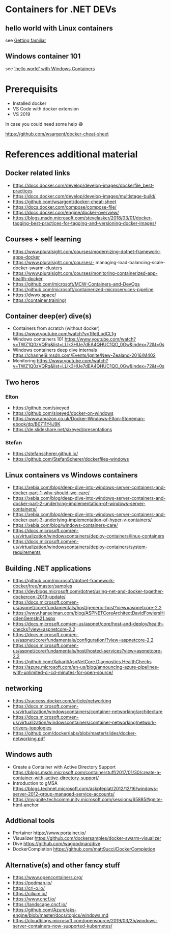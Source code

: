 # Containers for .NET DEVs

## hello world with Linux containers
see [Getting familiar](Getting_familiar_with_the_cli.md)

## Windows container 101
see ['hello world'  with Windows Containers](Windows_containers.md)


# Prerequisits
- Installed docker
- VS Code with docker extension
- VS 2019

In case you could need some help :smile:

https://github.com/wsargent/docker-cheat-sheet

# References additional material

## Docker related links
- https://docs.docker.com/develop/develop-images/dockerfile_best-practices 
- https://docs.docker.com/develop/develop-images/multistage-build/
- https://github.com/wsargent/docker-cheat-sheet
- https://docs.docker.com/compose/compose-file/
- https://docs.docker.com/engine/docker-overview/
- https://blogs.msdn.microsoft.com/stevelasker/2018/03/01/docker-tagging-best-practices-for-tagging-and-versioning-docker-images/

## Courses + self learning
- https://www.pluralsight.com/courses/modernizing-dotnet-framework-apps-docker
- https://www.pluralsight.com/courses/- managing-load-balancing-scale-docker-swarm-clusters
- https://www.pluralsight.com/courses/monitoring-containerized-app-health-docker
- https://github.com/microsoft/MCW-Containers-and-DevOps
- https://github.com/microsoft/containerized-microservices-pipeline
- https://dwwx.space/ 
- https://container.training/


## Container deep(er) dive(s)
- Containers from scratch (without docker) https://www.youtube.com/watch?v=1RetLodCL1g 
- Windows containers 101  https://www.youtube.com/watch?v=TWZ1Q0zVQRg&list=LLIk3HUe7dEA4QHUC1QO_0Gw&index=72&t=0s
- Windows containers deep dive internals https://channel9.msdn.com/Events/Ignite/New-Zealand-2016/M402
- Monitoring https://www.youtube.com/watch?v=TWZ1Q0zVQRg&list=LLIk3HUe7dEA4QHUC1QO_0Gw&index=72&t=0s


## Two heros
### Elton
- https://github.com/sixeyed
- https://github.com/sixeyed/docker-on-windows
- https://www.amazon.co.uk/Docker-Windows-Elton-Stoneman-ebook/dp/B0711Y4J9K
- https://de.slideshare.net/sixeyed/presentations
### Stefan
- https://stefanscherer.github.io/
- https://github.com/StefanScherer/dockerfiles-windows


## Linux containers vs Windows containers
- https://xebia.com/blog/deep-dive-into-windows-server-containers-and-docker-part-1-why-should-we-care/
- https://xebia.com/blog/deep-dive-into-windows-server-containers-and-docker-part-2-underlying-implementation-of-windows-server-containers/
- https://xebia.com/blog/deep-dive-into-windows-server-containers-and-docker-part-3-underlying-implementation-of-hyper-v-containers/
- https://xebia.com/blog/windows-containers-care/
- https://docs.microsoft.com/en-us/virtualization/windowscontainers/deploy-containers/linux-containers
- https://docs.microsoft.com/en-us/virtualization/windowscontainers/deploy-containers/system-requirements

## Building .NET applications
- https://github.com/microsoft/dotnet-framework-docker/tree/master/samples
- https://devblogs.microsoft.com/dotnet/using-net-and-docker-together-dockercon-2019-update/
- https://docs.microsoft.com/en-us/aspnet/core/fundamentals/host/generic-host?view=aspnetcore-2.2
- https://www.hanselman.com/blog/ASPNETCoreArchitectDavidFowlersHiddenGemsIn21.aspx
- https://docs.microsoft.com/en-us/aspnet/core/host-and-deploy/health-checks?view=aspnetcore-2.2
- https://docs.microsoft.com/en-us/aspnet/core/fundamentals/configuration/?view=aspnetcore-2.2
- https://docs.microsoft.com/en-us/aspnet/core/fundamentals/host/hosted-services?view=aspnetcore-2.2
- https://github.com/Xabaril/AspNetCore.Diagnostics.HealthChecks
- https://azure.microsoft.com/en-us/blog/announcing-azure-pipelines-with-unlimited-ci-cd-minutes-for-open-source/

## networking
- https://success.docker.com/article/networking 
- https://docs.microsoft.com/en-us/virtualization/windowscontainers/container-networking/architecture
- https://docs.microsoft.com/en-us/virtualization/windowscontainers/container-networking/network-drivers-topologies
- https://github.com/docker/labs/blob/master/slides/docker-networking.pdf

## Windows auth
- Create a Container with Active Directory Support​ https://blogs.msdn.microsoft.com/containerstuff/2017/01/30/create-a-container-with-active-directory-support/​
- Introduction to gMSA​ https://blogs.technet.microsoft.com/askpfeplat/2012/12/16/windows-server-2012-group-managed-service-accounts/
- https://myignite.techcommunity.microsoft.com/sessions/65885#ignite-html-anchor

## Addtional tools
- Portainer https://www.portainer.io/
- Visualizer https://github.com/dockersamples/docker-swarm-visualizer
- Dive https://github.com/wagoodman/dive
- DockerCompletion https://github.com/matt9ucci/DockerCompletion

## Alternative(s) and other fancy stuff
- https://www.opencontainers.org/
- https://podman.io/
- https://cri-o.io/
- https://cilium.io/
- https://www.cncf.io/
- https://landscape.cncf.io/
- https://github.com/Azure/aks-engine/blob/master/docs/topics/windows.md
- https://cloudblogs.microsoft.com/opensource/2019/03/25/windows-server-containers-now-supported-kubernetes/ 
